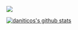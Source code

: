 ![](https://komarev.com/ghpvc/?username=danitico)

[![daniticos's github stats](https://github-readme-stats.vercel.app/api?username=danitico&count_private=true&show_icons=true&theme=vue-dark)](https://github.com/danitico)
